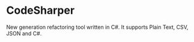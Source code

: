 # CodeSharper

New generation refactoring tool written in C#. It supports Plain Text, CSV, JSON and C#. 
